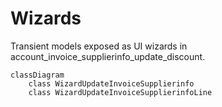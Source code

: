 # Wizards

Transient models exposed as UI wizards in account_invoice_supplierinfo_update_discount.

```mermaid
classDiagram
    class WizardUpdateInvoiceSupplierinfo
    class WizardUpdateInvoiceSupplierinfoLine
```
